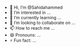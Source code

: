 - 👋 Hi, I’m @Sahidahammed
- 👀 I’m interested in ...
- 🌱 I’m currently learning ...
- 💞️ I’m looking to collaborate on ...
- 📫 How to reach me ...
- 😄 Pronouns: ...
- ⚡ Fun fact: ...

<!---
Sahidahammed/Sahidahammed is a ✨ special ✨ repository because its `README.md` (this file) appears on your GitHub profile.
You can click the Preview link to take a look at your changes.
--->
